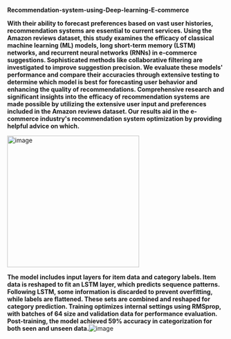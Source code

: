 **Recommendation-system-using-Deep-learning-E-commerce**


**With their ability to forecast preferences based on vast user histories, recommendation systems are essential to current services. Using the Amazon reviews dataset, this study examines the efficacy of classical machine learning (ML) models, long short-term memory (LSTM) networks, and recurrent neural networks (RNNs) in e-commerce suggestions. Sophisticated methods like collaborative filtering are investigated to improve suggestion precision. We evaluate these models' performance and compare their accuracies through extensive testing to determine which model is best for forecasting user behavior and enhancing the quality of recommendations. Comprehensive research and significant insights into the efficacy of recommendation systems are made possible by utilizing the extensive user input and preferences included in the Amazon reviews dataset. Our results aid in the e-commerce industry's recommendation system optimization by providing helpful advice on which.**

<img width="305" alt="image" src="https://github.com/karthikraja46/Recommendation-system-using-Deep-learning-E-commerce/assets/96817647/56472295-5641-43b2-a74d-2978bccad768">


**The model includes input layers for item data and category labels. Item data is reshaped to fit an LSTM layer, which predicts sequence patterns. Following LSTM, some information is discarded to prevent overfitting, while labels are flattened. These sets are combined and reshaped for category prediction. Training optimizes internal settings using RMSprop, with batches of 64 size and validation data for performance evaluation. Post-training, the model achieved 59% accuracy in categorization for both seen and unseen data.**![image](https://github.com/karthikraja46/Recommendation-system-using-Deep-learning-E-commerce/assets/96817647/a92f0111-56a9-49c1-804c-d793b2a4e48b)

